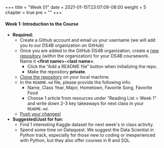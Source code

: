 +++
title = "Week 01"
date = 2021-01-15T23:07:09-08:00
weight = 5
chapter = true
pre = "<b></b>"
+++

#### Week 1: Introduction to the Course
- **Required:** 
  - Create a Github account and email us your username (we will add you to our DS4B organization on GitHub)
  - Once you are added to the GitHub DS4B organization, create a [new repository]((https://docs.github.com/en/github/getting-started-with-github/create-a-repo)) (within the organization) for your DS4B coursework. Name it **\<first name\>-\<last name\>**.
    - Click the “Add a README file” button when initializing the repo. 
    - Make the repository **private**.
  - [Clone the repository](https://docs.github.com/en/github/creating-cloning-and-archiving-repositories/cloning-a-repository) on your local machine. 
  - In the `README.md` file, please provide the following info: 
  	- Name, Class Year, Major, Hometown, Favorite Song, Favorite Food
  	- Choose 1 article from resources under “Reading List > Week 1” and write down 2-3 key takeaways for next class in your `README.md`. 
  - [Push your changes!](https://docs.github.com/en/desktop/contributing-and-collaborating-using-github-desktop/pushing-changes-to-github)
- **Suggested/Just for fun:** 
  - Find 1 interesting Kaggle dataset for next week's in class activity.
  - Spend some time on Dataquest. We suggest the Data Scientist in Python track, especially for those new to coding or inexperienced with Python, but they also offer courses in R and SQL.
